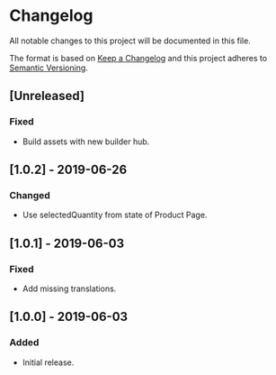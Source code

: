 # Changelog

All notable changes to this project will be documented in this file.

The format is based on [Keep a Changelog](http://keepachangelog.com/en/1.0.0/)
and this project adheres to [Semantic Versioning](http://semver.org/spec/v2.0.0.html).

## [Unreleased]
### Fixed
- Build assets with new builder hub.

## [1.0.2] - 2019-06-26

### Changed

- Use selectedQuantity from state of Product Page.

## [1.0.1] - 2019-06-03

### Fixed

- Add missing translations.

## [1.0.0] - 2019-06-03

### Added

- Initial release.
